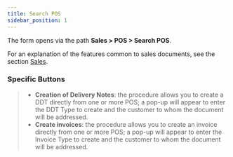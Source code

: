 ```yaml
---
title: Search POS
sidebar_position: 1
---
```


The form opens via the path **Sales > POS > Search POS**.

For an explanation of the features common to sales documents, see the section [Sales](/docs/sales/sales-intro).

### Specific Buttons 

> - **Creation of Delivery Notes**: the procedure allows you to create a DDT directly from one or more POS; a pop-up will appear to enter the DDT Type to create and the customer to whom the document will be addressed.     
> - **Create invoices**: the procedure allows you to create an invoice directly from one or more POS; a pop-up will appear to enter the Invoice Type to create and the customer to whom the document will be addressed.